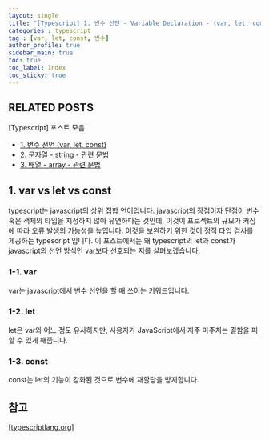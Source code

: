```yaml
---
layout: single
title: "[Typescript] 1. 변수 선언 - Variable Declaration - (var, let, const)"
categories : typescript
tag : [var, let, const, 변수]
author_profile: true
sidebar_main: true
toc: true
toc_label: Index
toc_sticky: true
---
```

## RELATED POSTS
[Typescript] 포스트 모음
- [1. 변수 선언 (var, let, const)](https://iamhmin.github.io/typescript/typescript-1/) 
- [2. 문자열 - string - 관련 문법](https://iamhmin.github.io/typescript/typescript-2/) 
- [3. 배열 - array - 관련 문법](https://iamhmin.github.io/typescript/typescript-3/) 

## 1. var vs let vs const
typescript는 javascript의 상위 집합 언어입니다. javascript의 장점이자 단점이 변수 혹은 객체의 타입을 지정하지 않아 유연하다는 것인데, 이것이 프로젝트의 규모가 커짐에 따라 오류 발생의 가능성을 높입니다. 이것을 보완하기 위한 것이 정적 타입 검사를 제공하는 typescript 입니다.
이 포스트에서는 왜 typescript의 let과 const가 javascript의 선언 방식인 var보다 선호되는 지를 살펴보겠습니다.

### 1-1. var
var는 javascript에서 변수 선언을 할 때 쓰이는 키워드입니다. 
### 1-2. let
let은 var와 어느 정도 유사하지만, 사용자가 JavaScript에서 자주 마주치는 결함을 피할 수 있게 해줍니다. 
### 1-3. const
const는 let의 기능이 강화된 것으로 변수에 재할당을 방지합니다.


## 참고
[[typescriptlang.org]](https://www.typescriptlang.org/docs/handbook/variable-declarations.html) 



